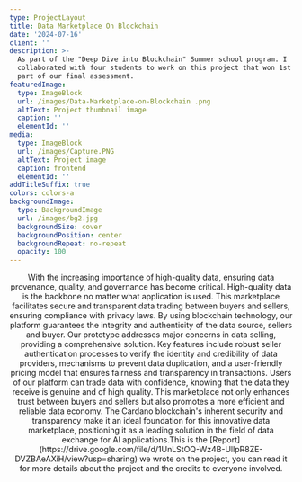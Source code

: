 ```yaml
---
type: ProjectLayout
title: Data Marketplace On Blockchain
date: '2024-07-16'
client: ''
description: >-
  As part of the "Deep Dive into Blockchain" Summer school program. I
  collaborated with four students to work on this project that won 1st place as
  part of our final assessment.
featuredImage:
  type: ImageBlock
  url: /images/Data-Marketplace-on-Blockchain .png
  altText: Project thumbnail image
  caption: ''
  elementId: ''
media:
  type: ImageBlock
  url: /images/Capture.PNG
  altText: Project image
  caption: frontend
  elementId: ''
addTitleSuffix: true
colors: colors-a
backgroundImage:
  type: BackgroundImage
  url: /images/bg2.jpg
  backgroundSize: cover
  backgroundPosition: center
  backgroundRepeat: no-repeat
  opacity: 100
---
```

<div style="text-align: center">With the increasing importance of high-quality data, ensuring data provenance, quality, and governance has
become critical. High-quality data is the backbone no matter what application is used.
This marketplace facilitates secure and transparent data trading between buyers and sellers, ensuring
compliance with privacy laws. By using blockchain technology, our platform guarantees the integrity and
authenticity of the data source, sellers and buyer.
Our prototype addresses major concerns in data selling, providing a comprehensive solution. Key features
include robust seller authentication processes to verify the identity and credibility of data providers, mechanisms
to prevent data duplication, and a user-friendly pricing model that ensures fairness and transparency in
transactions.
Users of our platform can trade data with confidence, knowing that the data they receive is genuine and of high
quality. This marketplace not only enhances trust between buyers and sellers but also promotes a more efficient
and reliable data economy. The Cardano blockchain's inherent security and transparency make it an ideal
foundation for this innovative data marketplace, positioning it as a leading solution in the field of data exchange
for AI applications.This is the [Report](https://drive.google.com/file/d/1UnLStOQ-Wz4B-UllpR8ZE-DVZBAeAXiH/view?usp=sharing) we wrote on the project, you can read it for more details about the project and the credits to everyone involved.</div>

